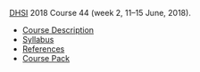 [DHSI](http://dhsi.org) 2018 Course 44 (week 2, 11–15 June, 2018).

* [Course Description](dhsi-XPath_CourseDescription.md) 
* [Syllabus](schedule/schedule-full.xhtml)
* [References](References.md)
* [Course Pack](https://github.com/ebeshero/UpTransformation/blob/master/coursepack/XPath_coursepak.pdf)

